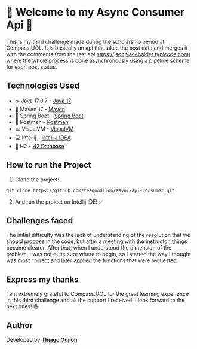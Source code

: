 # 📱 Welcome to my Async Consumer Api 📩
This is my third challenge made during the scholarship period at Compass.UOL. It is basically an api that takes the post data and merges it with the comments from the test api https://jsonplaceholder.typicode.com/ where the whole process is done asynchronously using a pipeline scheme for each post status. 

## Technologies Used 
- ☕ Java 17.0.7 - [Java 17](https://www.oracle.com/java/technologies/javase/jdk17-archive-downloads.html)
- 💽 Maven 17 - [Maven](https://maven.apache.org)
- 🍃 Spring Boot - [Spring Boot](https://spring.io/projects/spring-boot)
- 🚀 Postman - [Postman](https://www.postman.com/)
- 📊 VisualVM - [VisualVM](https://visualvm.github.io/)
- 💻 Intellij - [IntelliJ IDEA](https://www.jetbrains.com/idea/download/#section=windows](https://www.jetbrains.com/idea/))
- 🏦 H2 - [H2 Database](https://www.h2database.com/html/main.html)

## How to run the Project 
1. Clone the project:
```
git clone https://github.com/teagoodilon/async-api-consumer.git
```
2. And run the project on Intellij IDE! ✅

## Challenges faced

The initial difficulty was the lack of understanding of the resolution that we should propose in the code, but after a meeting with the instructor, things became clearer. After that, when I understood the dimension of the problem, I was not quite sure where to begin, so I started the way I thought was most correct and later applied the functions that were requested.

## Express my thanks
I am extremely grateful to Compass.UOL for the great learning experience in this third challenge and all the support I received. I look forward to the next ones! 😆

## Author
Developed by [**Thiago Odilon**](https://www.linkedin.com/in/thiago-odilon-07391b209/)
